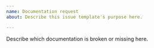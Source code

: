 ```yaml
---
name: Documentation request
about: Describe this issue template's purpose here.

---
```


Describe which documentation is broken or missing here.

